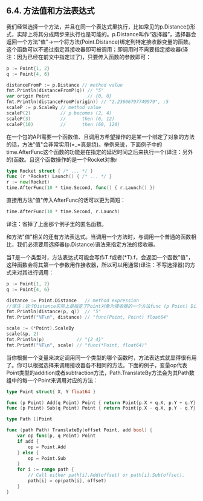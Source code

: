 ## 6.4. 方法值和方法表达式

我们经常选择一个方法，并且在同一个表达式里执行，比如常见的p.Distance()形式，实际上将其分成两步来执行也是可能的。p.Distance叫作“选择器”，选择器会返回一个方法"值"->一个将方法(Point.Distance)绑定到特定接收器变量的函数。这个函数可以不通过指定其接收器即可被调用；即调用时不需要指定接收器(译注：因为已经在前文中指定过了)，只要传入函数的参数即可：

```go
p := Point{1, 2}
q := Point{4, 6}

distanceFromP := p.Distance // method value
fmt.Println(distanceFromP(q)) // "5"
var origin Point              // {0, 0}
fmt.Println(distanceFromP(origin)) // "2.23606797749979", ;5
scaleP := p.ScaleBy // method value
scaleP(2)           // p becomes (2, 4)
scaleP(3)           //      then (6, 12)
scaleP(10)          //      then (60, 120)
```

在一个包的API需要一个函数值、且调用方希望操作的是某一个绑定了对象的方法的话，方法"值"会非常实用(=_=真是绕)。举例来说，下面例子中的time.AfterFunc这个函数的功能是在指定的延迟时间之后来执行一个(译注：另外的)函数。且这个函数操作的是一个Rocket对象r

```go
type Rocket struct { /* ... */ }
func (r *Rocket) Launch() { /* ... */ }
r := new(Rocket)
time.AfterFunc(10 * time.Second, func() { r.Launch() })
```

直接用方法"值"传入AfterFunc的话可以更为简短：

```go
time.AfterFunc(10 * time.Second, r.Launch)
```
译注：省掉了上面那个例子里的匿名函数。

和方法"值"相关的还有方法表达式。当调用一个方法时，与调用一个普通的函数相比，我们必须要用选择器(p.Distance)语法来指定方法的接收器。

当T是一个类型时，方法表达式可能会写作T.f或者(*T).f，会返回一个函数"值"，这种函数会将其第一个参数用作接收器，所以可以用通常(译注：不写选择器)的方式来对其进行调用：

```go
p := Point{1, 2}
q := Point{4, 6}

distance := Point.Distance   // method expression
//译注：这个Distance实际上是指定了Point对象为接收器的一个方法func (p Point) Distance()，但通过Point.Distance得到的函数需要比实际的Distance方法多一个参数，即其需要用第一个额外参数指定接收器，后面排列Distance方法的参数。看起来本书中函数和方法的区别是指有没有接收器，而不像其他语言那样是指有没有返回值。
fmt.Println(distance(p, q))  // "5"
fmt.Printf("%T\n", distance) // "func(Point, Point) float64"

scale := (*Point).ScaleBy
scale(&p, 2)
fmt.Println(p)            // "{2 4}"
fmt.Printf("%T\n", scale) // "func(*Point, float64)"
```

当你根据一个变量来决定调用同一个类型的哪个函数时，方法表达式就显得很有用了。你可以根据选择来调用接收器各不相同的方法。下面的例子，变量op代表Point类型的addition或者subtraction方法，Path.TranslateBy方法会为其Path数组中的每一个Point来调用对应的方法：

```go
type Point struct{ X, Y float64 }

func (p Point) Add(q Point) Point { return Point{p.X + q.X, p.Y + q.Y} }
func (p Point) Sub(q Point) Point { return Point{p.X - q.X, p.Y - q.Y} }

type Path []Point

func (path Path) TranslateBy(offset Point, add bool) {
    var op func(p, q Point) Point
    if add {
        op = Point.Add
    } else {
        op = Point.Sub
    }
    for i := range path {
        // Call either path[i].Add(offset) or path[i].Sub(offset).
        path[i] = op(path[i], offset)
    }
}
```
